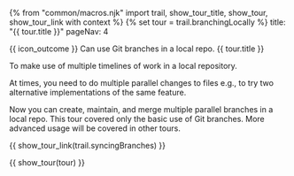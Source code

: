 {% from "common/macros.njk" import trail, show_tour_title, show_tour, show_tour_link with context %}
{% set tour = trail.branchingLocally %}
<frontmatter>
title: "{{ tour.title }}"
pageNav: 4
</frontmatter>

<span id="outcomes">{{ icon_outcome }} Can use Git branches in a local repo.</span>
<span id="title">{{ tour.title }}</span>

<span class="d-none" id="destination">To make use of multiple timelines of work in a local repository.</span>

<span class="d-none" id="motivation">At times, you need to do multiple parallel changes to files e.g., to try two alternative implementations of the same feature.</span>

<span class="d-none" id="achievements">Now you can create, maintain, and merge multiple parallel branches in a local repo. This tour covered only the basic use of Git branches. More advanced usage will be covered in other tours.</span>

<span id="next">{{ show_tour_link(trail.syncingBranches) }}</span>

<div id="body">

{{ show_tour(tour) }}
</div>

<div id="extras">
</div>